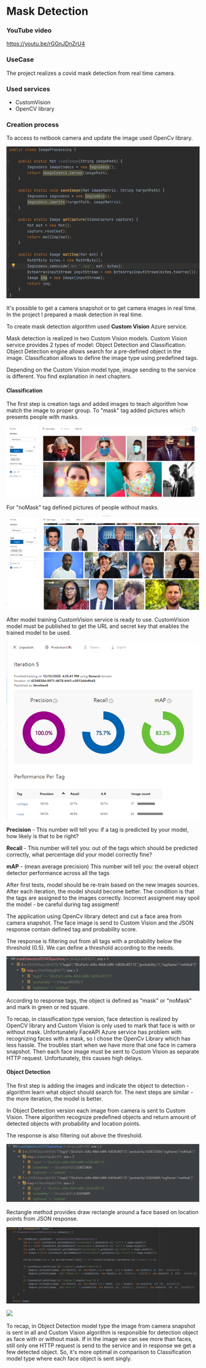 # Mask Detection

### YouTube video

https://youtu.be/rGGnJDnZrU4

### UseCase
The project realizes a covid mask detection from real time camera. 

### Used services
- CustomVision
- OpenCV library

### Creation process
To access to netbook camera and update the image used OpenCv library.

![](src/main/resources/images/ImageProccessing.png)

It's possible to get a camera snapshot or to get camera images in real time. In the project I prepared a mask detection in real time. 

To create mask detection algorithm used **Custom Vision** Azure service. 

Mask detection is realized in two Custom Vision models.
Custom Vision service provides 2 types of model: Object Detection and Classification. Object Detection engine allows search for a pre-defined object in the image. 
Classification allows to define the image type using predefined tags. 

Depending on the Custom Vision model type, image sending to the service is different. You find explanation in next chapters. 

#### Classification

The first step is creation tags and added images to teach algorithm how match the image to proper group. To "mask" tag added pictures which presents people with masks.

![](src/main/resources/images/customVisionMask.png)

For "noMask" tag defined pictures of people without masks.

![](src/main/resources/images/customVisionNoMask.png)

After model training CustomVision service is ready to use. CustomVision model must be published to get the URL and secret key that enables the trained model to be used.
 
![](src/main/resources/images/customVisionIteration.png)

**Precision** - This number will tell you: if a tag is predicted by your model, how likely is that to be right?

**Recall** - This number will tell you: out of the tags which should be predicted correctly, what percentage did your model correctly fine?

**mAP** - (mean average precision) This number will tell you: the overall object detector performance across all the tags

After first tests, model should be re-train based on the new images sources.
After each iteration, the model should become better. The condition is that the tags are assigned to the images correctly.
Incorrect assigment may spoil the model - be careful during tag assigment!

The application using OpenCv library detect and cut a face area from camera snapshot. The face image is send to Custom Vision and the JSON response contain defined tag and probability score.

The response is filtering out from all tags with a probability below the threshold (0.5).
We can define a threshold according to the needs.

![](src/main/resources/images/CustomVisionMaskDetectionTagsJSON.png)

According to response tags, the object is defined as "mask" or "noMask" and mark in green or red square.

To recap, in classification type version, face detection is realized by OpenCV library and Custom Vision is only used to mark that face is with or without mask.
Unfortunately FaceAPI Azure service has problem with recognizing faces with a mask, so I chose the OpenCv Library which has less hassle.
The troubles start when we have more that one face in camera snapshot. Then each face image must be sent to Custom Vision as separate HTTP request. Unfortunately, this causes high delays.
 

#### Object Detection

The first step is adding the images and indicate the object to detection - algorithm learn what object should search for. 
The next steps are similar - the more iteration, the model is better.

In Object Detection version each image from camera is sent to Custom Vision. There algorithm recognize predefined objects and return amount of detected objects with probability and location points.

The response is also filtering out above the threshold.

![](src/main/resources/images/CustomVisionMaskDetectionJSON.png)

Rectangle method provides draw rectangle around a face based on location points from JSON response. 

![](src/main/resources/images/rectanglemethod.png)

![](src/main/resources/images/rectangle.png)

To recap, in Object Detection model type the image from camera snapshot is sent in all and Custom Vision algorithm is responsible for detection object as face with or without mask.
If in the image we can see more than faces, still only one HTTP request is send to the service and in response we get a few detected object. So, it's more optimal in comparison to Classification model type
where each face object is sent singly.















